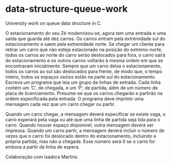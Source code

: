 # data-structure-queue-work
University work on queue data structure in C.

O estacionamento do seu Zé modernizou-se, agora tem uma entrada e uma
saída que guarda até dez carros. Os carros entram pela extremidade sul do
estacionamento e saem pela extremidade norte. Se chegar um cliente para
retirar um carro que não esteja estacionado na posição do extremo-norte,
todos os carros ao norte do carro serão deslocados para fora, o carro sairá
do estacionamento e os outros carros voltarão à mesma ordem em que se
encontravam inicialmente. Sempre que um carro deixa o estacionamento,
todos os carros ao sul são deslocados para frente, de modo que, o tempo
inteiro, todos os espaços vazios estão na parte sul do estacionamento.
Escreva um programa que leia um grupo de linhas de entrada. Cada linha
contém um ‘C’, de chegada, e um ‘P’, de partida, além de um número de placa
de licenciamento. Presume-se que os carros chegarão e partirão na ordem
especificada pela entrada. O programa deve imprimir uma mensagem cada
vez que um carro chegar ou partir.

Quando um carro chegar, a mensagem deverá especificar se existe vaga, o
carro esperará pela vaga ou até que uma linha de partida seja lida para o
carro. Quando houver espaço disponível, outra mensagem deverá ser
impressa. Quando um carro partir, a mensagem deverá incluir o número de
vezes que o carro foi deslocado dentro do estacionamento, incluindo a
própria partida, mas não a chegada. Esse número será 0 se o carro for
embora a partir da linha de espera. 

Colaboração com Isadora Martins.

